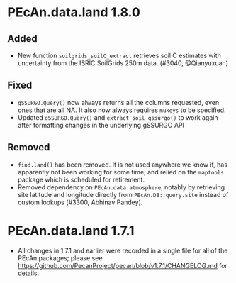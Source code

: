# PEcAn.data.land 1.8.0

## Added

* New function `soilgrids_soilC_extract` retrieves soil C estimates with uncertainty from the ISRIC SoilGrids 250m data. (#3040, @Qianyuxuan)

## Fixed

* `gSSURGO.Query()` now always returns all the columns requested, even ones that are all NA. It also now always requires `mukeys` to be specified.
* Updated `gSSURGO.Query()` and `extract_soil_gssurgo()` to work again after formatting changes in the underlying gSSURGO API

## Removed

* `find.land()` has been removed. It is not used anywhere we know if, has apparently not been working for some time, and relied on the `maptools` package which is scheduled for retirement.
* Removed dependency on `PEcAn.data.atmosphere`, notably by retrieving site latitude and longitude directly from `PEcAn.DB::query.site` instead of custom lookups (#3300, Abhinav Pandey).

# PEcAn.data.land 1.7.1

* All changes in 1.7.1 and earlier were recorded in a single file for all of the PEcAn packages; please see 
https://github.com/PecanProject/pecan/blob/v1.7.1/CHANGELOG.md for details.
